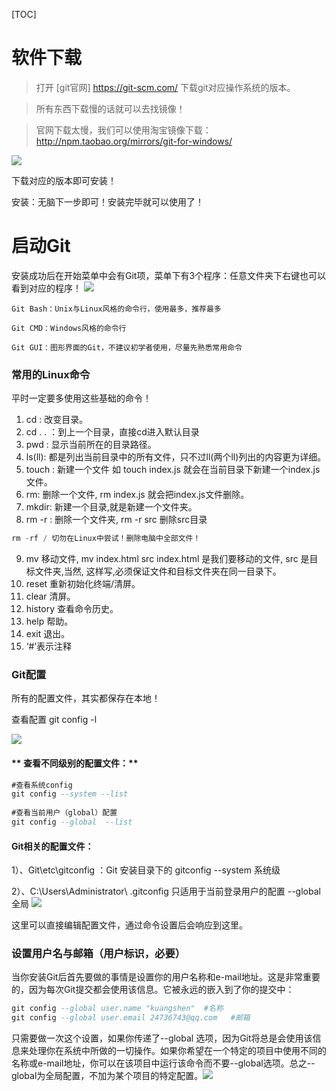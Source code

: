 [TOC]

# 软件下载

> 打开 [git官网] https://git-scm.com/ 下载git对应操作系统的版本。

> 所有东西下载慢的话就可以去找镜像！

> 官网下载太慢，我们可以使用淘宝镜像下载：http://npm.taobao.org/mirrors/git-for-windows/

![](https://mmbiz.qpic.cn/mmbiz_png/uJDAUKrGC7Ksu8UlITwMlbX3kMGtZ9p0IXktseBR7lpvVF4bibFwiaibnGxkDm0wYicPIiaZxcUe2KuibAHj83MiaWFSQ/640?wx_fmt=png&tp=webp&wxfrom=5&wx_lazy=1&wx_co=1)


下载对应的版本即可安装！

安装：无脑下一步即可！安装完毕就可以使用了！

# 启动Git
安装成功后在开始菜单中会有Git项，菜单下有3个程序：任意文件夹下右键也可以看到对应的程序！
![](https://mmbiz.qpic.cn/mmbiz_png/uJDAUKrGC7Ksu8UlITwMlbX3kMGtZ9p0jaiaAfr2pAfWtFX57kGYqR3SlNxDlAZDkCU6IOB1YAicKxHib5yGbv9zQ/640?wx_fmt=png&tp=webp&wxfrom=5&wx_lazy=1&wx_co=1)

```
Git Bash：Unix与Linux风格的命令行，使用最多，推荐最多

Git CMD：Windows风格的命令行

Git GUI：图形界面的Git，不建议初学者使用，尽量先熟悉常用命令
```

### 常用的Linux命令

平时一定要多使用这些基础的命令！

1. cd : 改变目录。
2. cd . . ：到上一个目录，直接cd进入默认目录
3. pwd : 显示当前所在的目录路径。
4. ls(ll):  都是列出当前目录中的所有文件，只不过ll(两个ll)列出的内容更为详细。
5. touch : 新建一个文件 如 touch index.js 就会在当前目录下新建一个index.js文件。
6. rm:  删除一个文件, rm index.js 就会把index.js文件删除。
7. mkdir:  新建一个目录,就是新建一个文件夹。
8. rm -r :  删除一个文件夹, rm -r src 删除src目录
```java
rm -rf / 切勿在Linux中尝试！删除电脑中全部文件！
```
9.  mv 移动文件, mv index.html src index.html 是我们要移动的文件, src 是目标文件夹,当然, 这样写,必须保证文件和目标文件夹在同一目录下。
10. reset 重新初始化终端/清屏。
11. clear 清屏。
12. history 查看命令历史。
13. help 帮助。
14. exit 退出。
15. ‘#’表示注释

### Git配置
所有的配置文件，其实都保存在本地！

查看配置 git config -l

![](https://mmbiz.qpic.cn/mmbiz_png/uJDAUKrGC7Ksu8UlITwMlbX3kMGtZ9p0GJANibs86DwYqoADdgZySGibmafR8p1XBq6ZG3t0J2wSg9icrIVVQo6dQ/640?wx_fmt=png&tp=webp&wxfrom=5&wx_lazy=1&wx_co=1)
#### ** 查看不同级别的配置文件：**
```sql
#查看系统config
git config --system --list
　　
#查看当前用户（global）配置
git config --global  --list
```
#### Git相关的配置文件：
1）、Git\etc\gitconfig  ：Git 安装目录下的 gitconfig     --system 系统级

2）、C:\Users\Administrator\ .gitconfig    只适用于当前登录用户的配置  --global 全局
![](https://mmbiz.qpic.cn/mmbiz_png/uJDAUKrGC7Ksu8UlITwMlbX3kMGtZ9p0hcJS0rxj3qoCVvfDKh3WxwQJlSV3P15EIZuejraOwXLdic6NCB8X8oQ/640?wx_fmt=png&tp=webp&wxfrom=5&wx_lazy=1&wx_co=1)

这里可以直接编辑配置文件，通过命令设置后会响应到这里。
### 设置用户名与邮箱（用户标识，必要）
当你安装Git后首先要做的事情是设置你的用户名称和e-mail地址。这是非常重要的，因为每次Git提交都会使用该信息。它被永远的嵌入到了你的提交中：
```sql
git config --global user.name "kuangshen"  #名称
git config --global user.email 24736743@qq.com   #邮箱
```
只需要做一次这个设置，如果你传递了--global 选项，因为Git将总是会使用该信息来处理你在系统中所做的一切操作。如果你希望在一个特定的项目中使用不同的名称或e-mail地址，你可以在该项目中运行该命令而不要--global选项。总之--global为全局配置，不加为某个项目的特定配置。![](https://mmbiz.qpic.cn/mmbiz_png/uJDAUKrGC7Ksu8UlITwMlbX3kMGtZ9p0zQZY37q1iaG0n7445X8YgPVvZH5AqyGvT4RgmoyIcZlJWiaLcxyDgSdQ/640?wx_fmt=png&tp=webp&wxfrom=5&wx_lazy=1&wx_co=1)